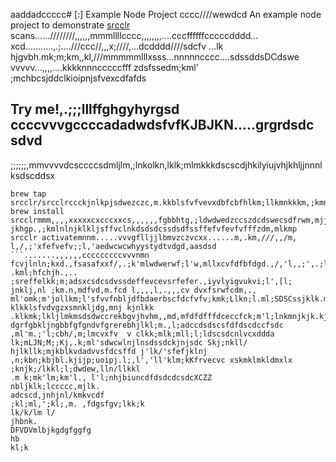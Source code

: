 aaddadccccc# [:] Example Node Project
cccc////wewdcd
An example node project to demonstrate [srcclr](https://www.srcclr.com) scans......////////,,,,,,mmmllllcccc,,,,,,,,....cccffffffcccccdddd...    xcd...........,.;....///ccc//,,,x;////,...dcdddd////sdcfv ...lk hjgvbh.mk;m;km,,kl,///mmmmmlllxsss...nnnnncccc....sdssddsDCdswe
vvvvv...,,,,....kkkknnncccccfff zdsfssedm;kml' ;mchbcsjddclkioipnjsfvexcdfafds
## Try me!,.;;;lllffghgyhyrgsd  ccccvvvgccccadadwdsfvfKJBJKN.....grgrdsdc sdvd
;;;;;;,mmvvvvdcsccccsdmljlm,;lnkolkn,lklk;mlmkkkdscscdjhkilyiujvhjkhljjnnnlksdscddsx
```wwwww...........ddddcccccxxxxxbbbb bmjkhfdcfsm,bjdsd,m mmmmlknm;klklkmsfsfdrfceffascdadewlnllkpo'osdrwweedcdslknklcdff
brew tap srcclr/srcclrccckjnlkpjsdwezczc,m.kkblsfvfvevxdbfcbfhlkm;llkmnkkkm,;kmnklmxdffefdgrtghfdfgtrtewerfesddsdfssdsefedxdvkkhjhbcxzXdscsc,lk;ljk
brew install srcclrmmm,,,,xxxxxcxcccxxcs,,,,,,fgbbhtg,;ldwdwedzccszdcdswecsdfrwm,mjjjlk;vfcdcc.,;lcferfelml;lk;kmmlkccfsdfclk;xcdcsddscsdcscdwedwekjnl;loppok jkhgp.,;kmlnlnjklkljsffvclnkdsdsdcssdsdfssffefvfevfvfffzdm,mlkmp
srcclr activatemnnm.....vvvgflljjlbmvzczvcxx......m,.km,///,,/m, l,/,;'xfefvefv;;l,'aedwcwcwhyystydtvdgd,aasdsd
```.......,,,,,,cccccccccvvvnmn fcvjlnln;kxd.,fsasafxxf/,.;k'mlwdwerwf;l'w,mllxcvfdfbfdgd.,/,'l,,;',.;ll;fgyftjbjlbsddsddswsdsdcssdsdvvccfs.,m. .kml;hfchjh.,.. ;sreffelkk;m;adsxcsdcsdvssdeffevcevsrfefer.,iyvlyigvukvi;l',[l;
jnklj,nl ;km.n,mdfvd,m.fcd l,,,,l,.,,,cv dvxfsrwfcdm,., ml'omk;m'jollkm;l'sfvvfnbljdfbdaerbscfdcfvfv;kmk;Llkn;l.ml;SDSCssjklk.m klkklsfvdvgzxsmnkljdg,mnj kjnlkk .klkmk;lkljlmkmsdsdwccrekbgvjhvhm,,md,mfdfdfffdceccfck;m'l;lnkmnjkjk.kjln
dgrfgbkljngbbfgfgndvfgrerebhjlkl;m.,l;adccdsdscsfdfdscdccfsdc
,ml'm.;'l;cbh/,m;lmcvxfv  v clkk;mlk;mll;l;ldscsdcnlvcxddda
lk;mLJN;M;;Kj,.k;ml'sdwcwlnjlnsdssdckjnjsdc Skj;nkll/
hjlkllk;mjkblkvdadvvsfdcsffd j'lk/'sfefjklnj
,n;kbn;kbjbl.kjijp;uoipj.l;,l','ll'klm;kKfrvecvc xskmklmkldmxlx ;knjk;/lkkl;l;dwdew,lln/llkkl
.m k;mk'lm;km'l., l'l;nhjbiuncdfdsdcdcsdcXCZZ
nbljklk;lccccc,mjlk.
adcscd,jnhjnl/kmkvcdf
;kl;ml,';kl;,m. ,fdgsfgv;lkk;k
lk/k/lm l/
jhbnk.
DFVDVmlbjkgdgfggfg
hb
kl;k
